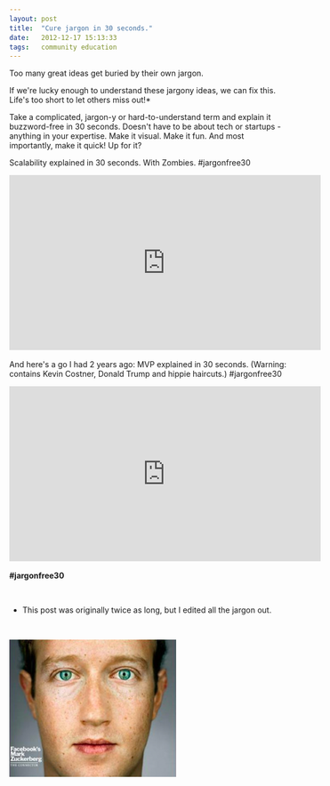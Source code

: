 ```yaml
---
layout: post
title:  "Cure jargon in 30 seconds."
date:   2012-12-17 15:13:33
tags:   community education
---
```


Too many great ideas get buried by their own jargon.

If we're lucky enough to understand these jargony ideas, we can fix this. Life's too short to let others miss out!*

Take a complicated, jargon-y or hard-to-understand term and explain it buzzword-free in 30 seconds. Doesn't have to be about tech or startups - anything in your expertise. Make it visual. Make it fun. And most importantly, make it quick! Up for it?

Scalability explained in 30 seconds. With Zombies. #jargonfree30

<iframe src="http://www.youtube.com/embed/O5uOw6YmEns?rel=0" frameborder="0" width="560" height="315"></iframe>

And here's a go I had 2 years ago: MVP explained in 30 seconds. (Warning: contains Kevin Costner, Donald Trump and hippie haircuts.) #jargonfree30

<iframe src="http://www.youtube.com/embed/rPfpN7klXgo?rel=0" frameborder="0" width="560" height="315"></iframe>

<strong>#jargonfree30</strong>

&nbsp;

* This post was originally twice as long, but I edited all the jargon out.

&nbsp;

<a href="/images/2012/12/Scalability.key-1.png"><img class="alignnone size-medium wp-image-1822" title="Scalability.key-1" src="/images/2012/12/Scalability.key-1-300x247.png" alt="" width="300" height="247" /></a>
